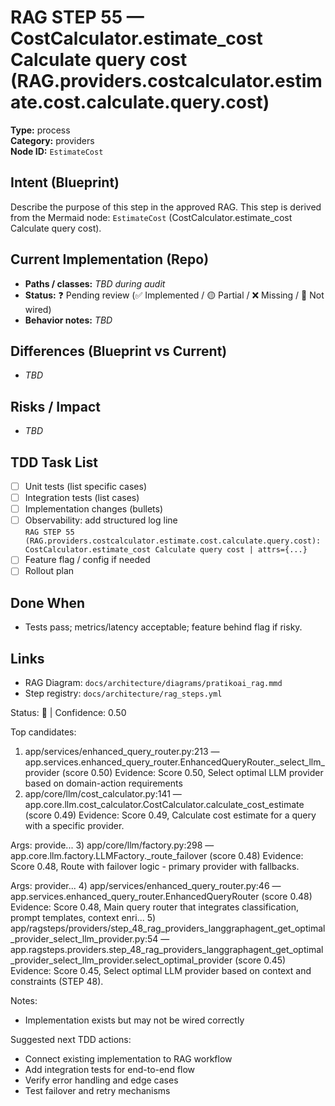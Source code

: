 # RAG STEP 55 — CostCalculator.estimate_cost Calculate query cost (RAG.providers.costcalculator.estimate.cost.calculate.query.cost)

**Type:** process  
**Category:** providers  
**Node ID:** `EstimateCost`

## Intent (Blueprint)
Describe the purpose of this step in the approved RAG. This step is derived from the Mermaid node: `EstimateCost` (CostCalculator.estimate_cost Calculate query cost).

## Current Implementation (Repo)
- **Paths / classes:** _TBD during audit_
- **Status:** ❓ Pending review (✅ Implemented / 🟡 Partial / ❌ Missing / 🔌 Not wired)
- **Behavior notes:** _TBD_

## Differences (Blueprint vs Current)
- _TBD_

## Risks / Impact
- _TBD_

## TDD Task List
- [ ] Unit tests (list specific cases)
- [ ] Integration tests (list cases)
- [ ] Implementation changes (bullets)
- [ ] Observability: add structured log line  
  `RAG STEP 55 (RAG.providers.costcalculator.estimate.cost.calculate.query.cost): CostCalculator.estimate_cost Calculate query cost | attrs={...}`
- [ ] Feature flag / config if needed
- [ ] Rollout plan

## Done When
- Tests pass; metrics/latency acceptable; feature behind flag if risky.

## Links
- RAG Diagram: `docs/architecture/diagrams/pratikoai_rag.mmd`
- Step registry: `docs/architecture/rag_steps.yml`


<!-- AUTO-AUDIT:BEGIN -->
Status: 🔌  |  Confidence: 0.50

Top candidates:
1) app/services/enhanced_query_router.py:213 — app.services.enhanced_query_router.EnhancedQueryRouter._select_llm_provider (score 0.50)
   Evidence: Score 0.50, Select optimal LLM provider based on domain-action requirements
2) app/core/llm/cost_calculator.py:141 — app.core.llm.cost_calculator.CostCalculator.calculate_cost_estimate (score 0.49)
   Evidence: Score 0.49, Calculate cost estimate for a query with a specific provider.

Args:
    provide...
3) app/core/llm/factory.py:298 — app.core.llm.factory.LLMFactory._route_failover (score 0.48)
   Evidence: Score 0.48, Route with failover logic - primary provider with fallbacks.

Args:
    provider...
4) app/services/enhanced_query_router.py:46 — app.services.enhanced_query_router.EnhancedQueryRouter (score 0.48)
   Evidence: Score 0.48, Main query router that integrates classification, prompt templates,
context enri...
5) app/ragsteps/providers/step_48_rag_providers_langgraphagent_get_optimal_provider_select_llm_provider.py:54 — app.ragsteps.providers.step_48_rag_providers_langgraphagent_get_optimal_provider_select_llm_provider.select_optimal_provider (score 0.45)
   Evidence: Score 0.45, Select optimal LLM provider based on context and constraints (STEP 48).

Notes:
- Implementation exists but may not be wired correctly

Suggested next TDD actions:
- Connect existing implementation to RAG workflow
- Add integration tests for end-to-end flow
- Verify error handling and edge cases
- Test failover and retry mechanisms
<!-- AUTO-AUDIT:END -->